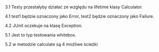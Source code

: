 3.1 Testy przestałyby działać ze względu na lifetime klasy Calculator.

4.1 test1 będzie oznaczony jako Error, test2 będzie oznaczony jako Failure.

4.2 JUnit oczekuje na klasę Exception.

5.1 Jest to typ testowania whitebox.

5.2 w metodzie calculate są 4 możliwe ścieżki
